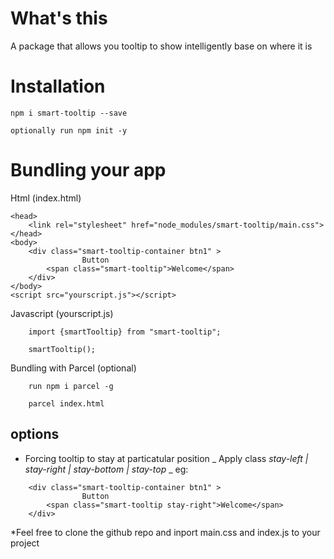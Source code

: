 # What's this
A package that allows you tooltip to show intelligently base on where it is

# Installation

`npm i smart-tooltip --save`

`optionally run npm init -y`

# Bundling your app

Html (index.html)

```
<head>
    <link rel="stylesheet" href="node_modules/smart-tooltip/main.css">
</head>
<body>
    <div class="smart-tooltip-container btn1" > 
                Button 
        <span class="smart-tooltip">Welcome</span>  
    </div>
</body>
<script src="yourscript.js"></script>
```

Javascript (yourscript.js)

```
    import {smartTooltip} from "smart-tooltip";

    smartTooltip();
```

Bundling with Parcel (optional)

```
    run npm i parcel -g

    parcel index.html

```




## options
* Forcing tooltip to stay at particatular position 
_ Apply class *stay-left | stay-right | stay-bottom | stay-top* _
eg:
```
    <div class="smart-tooltip-container btn1" > 
                Button 
        <span class="smart-tooltip stay-right">Welcome</span>  
    </div>
```


*Feel free to clone the github repo and inport main.css and index.js to your project
<!-- smart-tooltip supports 2 options all of which are optional
* *type * - _hard | soft_ (Defaults to soft) -->